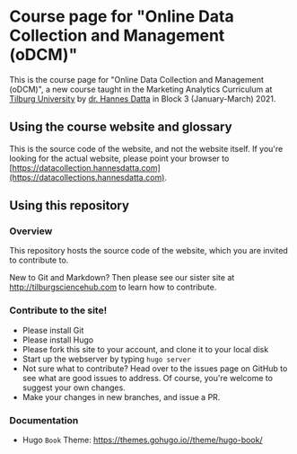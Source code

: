 # Course page for "Online Data Collection and Management (oDCM)"

This is the course page for "Online Data Collection and Management (oDCM)", a new course taught in the Marketing Analytics Curriculum at [Tilburg University](https://tilburguniversity.edu) by [dr. Hannes Datta](https://hannesdatta.com) in Block 3 (January-March) 2021.

## Using the course website and glossary

This is the source code of the website, and not the website itself. If you're looking for the actual website, please point your browser to [https://datacollection.hannesdatta.com](https://datacollections.hannesdatta.com).

## Using this repository

### Overview

This repository hosts the source code of the website, which you are invited to contribute to.

New to Git and Markdown? Then please see our sister site at http://tilburgsciencehub.com to learn how to contribute.

### Contribute to the site!

- Please install Git
- Please install Hugo
- Please fork this site to your account, and clone it to your local disk
- Start up the webserver by typing `hugo server`
- Not sure what to contribute? Head over to the issues page on GitHub to see what are good issues to address. Of course, you're welcome to suggest your own changes.
- Make your changes in new branches, and issue a PR.

### Documentation

- Hugo `Book` Theme: https://themes.gohugo.io//theme/hugo-book/
